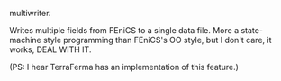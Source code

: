 multiwriter.

Writes multiple fields from FEniCS to a single data file. More a state-machine style programming than FEniCS's OO style, but I don't care, it works, DEAL WITH IT.

(PS: I hear TerraFerma has an implementation of this feature.)